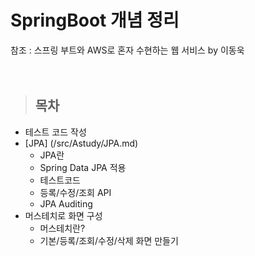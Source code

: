 <h1>SpringBoot 개념 정리</h1>
참조 : 스프링 부트와 AWS로 혼자 수현하는 웹 서비스 by 이동욱    <br/><br/><br/>

> <h2>목차</h2>
* 테스트 코드 작성 
* [JPA] (/src/Astudy/JPA.md)
  * JPA란
  * Spring Data JPA 적용
  * 테스트코드 
  * 등록/수정/조회 API
  * JPA Auditing
* 머스테치로 화면 구성 
  * 머스테치란?
  * 기본/등록/조회/수정/삭제 화면 만들기 
  
